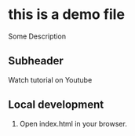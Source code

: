 # this is a demo file 

Some Description

## Subheader
Watch tutorial on Youtube

## Local development
1. Open index.html in your browser.